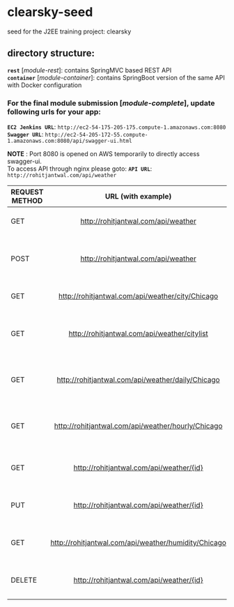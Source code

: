 # clearsky-seed	
seed for the J2EE training project: clearsky 	

## directory structure:	
**`rest`** [*module-rest*]: contains SpringMVC based REST API	
**`container`** [*module-container*]: contains SpringBoot version of the same API with Docker configuration

### For the final module submission [*module-complete*], update following urls for your app:    
**`EC2 Jenkins URL`**: `http://ec2-54-175-205-175.compute-1.amazonaws.com:8080`      
**`Swagger URL`**: `http://ec2-54-205-172-55.compute-1.amazonaws.com:8080/api/swagger-ui.html`
      
**NOTE** : Port 8080 is opened on AWS temporarily to directly access swagger-ui.  
To access API through nginx please goto:
**`API URL`**: `http://rohitjantwal.com/api/weather` 

| REQUEST METHOD  |  URL (with example) |  Description  |  
| ------------- |:-------------:| -----:|
| GET  |  http://rohitjantwal.com/api/weather  |  Find all weather readings | 
| POST  |  http://rohitjantwal.com/api/weather  |  Receive weather reading from sensor  | 
| GET  |  http://rohitjantwal.com/api/weather/city/Chicago  |  Find latest weather for a given city | 
| GET  |  http://rohitjantwal.com/api/weather/citylist  |  Find all cities that have weather readings | 
| GET  |  http://rohitjantwal.com/api/weather/daily/Chicago  |  Find average daily weather for a given city | 
| GET  |  http://rohitjantwal.com/api/weather/hourly/Chicago |  Find average hourly weather for a given city | 
| GET  |  http://rohitjantwal.com/api/weather/{id}  |  Find weather reading by Id | 
| PUT  |  http://rohitjantwal.com/api/weather/{id}  |  Update weather reading on the app | 
| GET  |  http://rohitjantwal.com/api/weather/humidity/Chicago  |  Find latest weather property for a given city | 
| DELETE  |  http://rohitjantwal.com/api/weather/{id}  |  Delete weather reading on app | 